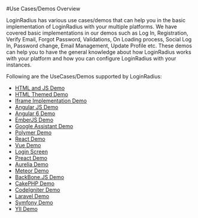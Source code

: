 #Use Cases/Demos Overview 

LoginRadius has various use cases/demos that can help you in the basic implementation of LoginRadius with your multiple platforms. We have covered basic implementations in our demos such as Log In, Registration, Verify Email, Forgot Password, Validations, On Loading process, Social Log In, Password change, Email Management, Update Profile etc. These demos can help you to have the general knowledge about how LoginRadius works with your platform and how you can configure LoginRadius with your instances.

Following are the UseCases/Demos supported by LoginRadius:

* [HTML and JS Demo](https://www.loginradius.com/legacy/docs/libraries/demos//html-and-js-demo)
* [HTML Themed Demo](https://www.loginradius.com/legacy/docs/libraries/demos//html-themed-demo)
* [Iframe Implementation Demo](https://www.loginradius.com/legacy/docs/libraries/demos//iframe-implementation-demo)
* [Angular JS Demo](https://www.loginradius.com/legacy/docs/libraries/demos//angularjs-demo)
* [Angular 6 Demo](https://www.loginradius.com/legacy/docs/libraries/demos//angular-6-demo)
* [EmberJS Demo](https://www.loginradius.com/legacy/docs/libraries/demos//emberjs-demo)
* [Google Assistant Demo](https://www.loginradius.com/legacy/docs/libraries/demos//google-assistant-demo)
* [Polymer Demo](https://www.loginradius.com/legacy/docs/libraries/demos//polymer-demo)
* [React Demo](https://www.loginradius.com/legacy/docs/libraries/demos//react-demo)
* [Vue Demo](https://www.loginradius.com/legacy/docs/libraries/demos//vue-demo)
* [Login Screen](https://www.loginradius.com/legacy/docs/libraries/demos//login-screen)
* [Preact Demo](https://www.loginradius.com/legacy/docs/libraries/demos//preact-demo)
* [Aurelia Demo](https://www.loginradius.com/legacy/docs/libraries/demos//aurelia-demo)
* [Meteor Demo](https://www.loginradius.com/legacy/docs/libraries/demos//meteor-demo)
* [BackBone.JS Demo](https://www.loginradius.com/legacy/docs/libraries/demos//backbonejs-demo)
* [CakePHP Demo](https://www.loginradius.com/legacy/docs/libraries/demos//cakephp-demo)
* [CodeIgniter Demo](https://www.loginradius.com/legacy/docs/libraries/demos//codeigniter-demo)
* [Laravel Demo](https://www.loginradius.com/legacy/docs/libraries/demos//laravel-demo)
* [Symfony Demo](https://www.loginradius.com/legacy/docs/libraries/demos/symfony-demo/)
* [YII Demo](https://www.loginradius.com/legacy/docs/libraries/demos//yii-demo)

